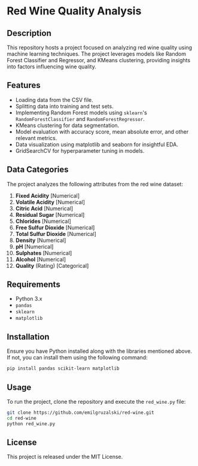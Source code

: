 # Red Wine Quality Analysis

## Description
This repository hosts a project focused on analyzing red wine quality using machine learning techniques. The project leverages models like Random Forest Classifier and Regressor, and KMeans clustering, providing insights into factors influencing wine quality.

## Features
- Loading data from the CSV file.
- Splitting data into training and test sets.
- Implementing Random Forest models using `sklearn`'s `RandomForestClassifier` and `RandomForestRegressor`.
- KMeans clustering for data segmentation.
- Model evaluation with accuracy score, mean absolute error, and other relevant metrics.
- Data visualization using matplotlib and seaborn for insightful EDA.
- GridSearchCV for hyperparameter tuning in models.

## Data Categories
The project analyzes the following attributes from the red wine dataset:
1. **Fixed Acidity** [Numerical]
2. **Volatile Acidity** [Numerical]
3. **Citric Acid** [Numerical]
4. **Residual Sugar** [Numerical]
5. **Chlorides** [Numerical]
6. **Free Sulfur Dioxide** [Numerical]
7. **Total Sulfur Dioxide** [Numerical]
8. **Density** [Numerical]
9. **pH** [Numerical]
10. **Sulphates** [Numerical]
11. **Alcohol** [Numerical]
12. **Quality** (Rating) [Categorical]

## Requirements
- Python 3.x
- `pandas`
- `sklearn`
- `matplotlib`

## Installation
Ensure you have Python installed along with the libraries mentioned above. If not, you can install them using the following command:
```bash
pip install pandas scikit-learn matplotlib
```

## Usage
To run the project, clone the repository and execute the `red_wine.py` file:
```bash
git clone https://github.com/emilgruzalski/red-wine.git
cd red-wine
python red_wine.py
```

## License
This project is released under the MIT License.
